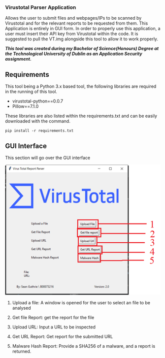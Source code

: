 ### Virustotal Parser Application 
Allows the user to submit files and webpages/IPs to be scanned by Virustotal and for the relevant reports to be requested from them.
This Application is entirely in GUI form.
In order to properly use this application, a user must insert their API key from Virustotal within the code.
It is suggested to pull the VT.img alongside this tool to allow it to work properly.

_**This tool was created during my Bachelor of Science(Honours) Degree at the Technological University of Dublin as an Application Security assignment.**_

## Requirements
This tool being a Python 3.x based tool, the following libraries are required in the running of this tool. 

- virustotal-python==0.0.7
- Pillow==7.1.0

These libraries are also listed within the requirements.txt and can be easily downloaded with the command.
```
pip install -r requirements.txt 
```

## GUI Interface 
This section will go over the GUI interface

![Main menu](https://github.com/McLabraid/VirusTotal-Parser-Application/blob/master/RMImages/Main.png)

1. Upload a file: A window is opened for the user to select an file to be analysed

2.	Get file Report: get the report for the file

3.	Upload URL: Input a URL to be inspected

4.	Get URL Report: Get report for the submitted URL

5. Malware Hash Report: Provide a SHA256 of a malware, and a report is returned.

